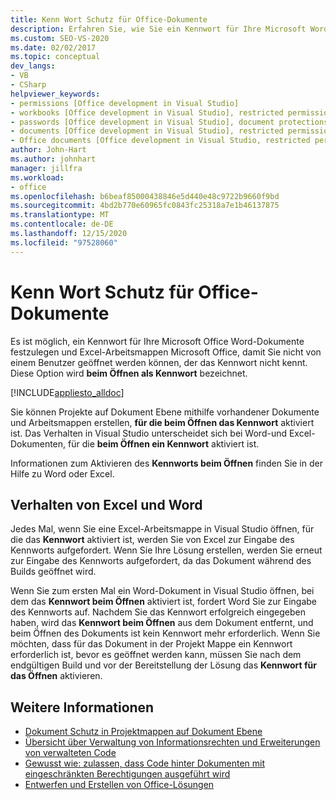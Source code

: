 ```yaml
---
title: Kenn Wort Schutz für Office-Dokumente
description: Erfahren Sie, wie Sie ein Kennwort für Ihre Microsoft Word-Dokumente und Excel-Arbeitsmappen festlegen, sodass Sie nicht von unbefugten Benutzern geöffnet werden können.
ms.custom: SEO-VS-2020
ms.date: 02/02/2017
ms.topic: conceptual
dev_langs:
- VB
- CSharp
helpviewer_keywords:
- permissions [Office development in Visual Studio]
- workbooks [Office development in Visual Studio], restricted permissions
- passwords [Office development in Visual Studio], document protections
- documents [Office development in Visual Studio], restricted permissions
- Office documents [Office development in Visual Studio, restricted permissions
author: John-Hart
ms.author: johnhart
manager: jillfra
ms.workload:
- office
ms.openlocfilehash: b6beaf85000438846e5d440e48c9722b9660f9bd
ms.sourcegitcommit: 4bd2b770e60965fc0843fc25318a7e1b46137875
ms.translationtype: MT
ms.contentlocale: de-DE
ms.lasthandoff: 12/15/2020
ms.locfileid: "97528060"
---
```

# <a name="password-protection-on-office-documents"></a>Kenn Wort Schutz für Office-Dokumente
  Es ist möglich, ein Kennwort für Ihre Microsoft Office Word-Dokumente festzulegen und Excel-Arbeitsmappen Microsoft Office, damit Sie nicht von einem Benutzer geöffnet werden können, der das Kennwort nicht kennt. Diese Option wird **beim Öffnen als Kennwort** bezeichnet.

 [!INCLUDE[appliesto_alldoc](../vsto/includes/appliesto-alldoc-md.md)]

 Sie können Projekte auf Dokument Ebene mithilfe vorhandener Dokumente und Arbeitsmappen erstellen, **für die beim Öffnen das Kennwort** aktiviert ist. Das Verhalten in Visual Studio unterscheidet sich bei Word-und Excel-Dokumenten, für die **beim Öffnen ein Kennwort** aktiviert ist.

 Informationen zum Aktivieren des **Kennworts beim Öffnen** finden Sie in der Hilfe zu Word oder Excel.

## <a name="behavior-of-excel-and-word"></a>Verhalten von Excel und Word
 Jedes Mal, wenn Sie eine Excel-Arbeitsmappe in Visual Studio öffnen, für die das **Kennwort** aktiviert ist, werden Sie von Excel zur Eingabe des Kennworts aufgefordert. Wenn Sie Ihre Lösung erstellen, werden Sie erneut zur Eingabe des Kennworts aufgefordert, da das Dokument während des Builds geöffnet wird.

 Wenn Sie zum ersten Mal ein Word-Dokument in Visual Studio öffnen, bei dem das **Kennwort beim Öffnen** aktiviert ist, fordert Word Sie zur Eingabe des Kennworts auf. Nachdem Sie das Kennwort erfolgreich eingegeben haben, wird das **Kennwort beim Öffnen** aus dem Dokument entfernt, und beim Öffnen des Dokuments ist kein Kennwort mehr erforderlich. Wenn Sie möchten, dass für das Dokument in der Projekt Mappe ein Kennwort erforderlich ist, bevor es geöffnet werden kann, müssen Sie nach dem endgültigen Build und vor der Bereitstellung der Lösung das **Kennwort für das Öffnen** aktivieren.

## <a name="see-also"></a>Weitere Informationen
- [Dokument Schutz in Projektmappen auf Dokument Ebene](../vsto/document-protection-in-document-level-solutions.md)
- [Übersicht über Verwaltung von Informationsrechten und Erweiterungen von verwalteten Code](../vsto/information-rights-management-and-managed-code-extensions-overview.md)
- [Gewusst wie: zulassen, dass Code hinter Dokumenten mit eingeschränkten Berechtigungen ausgeführt wird](../vsto/how-to-permit-code-to-run-behind-documents-with-restricted-permissions.md)
- [Entwerfen und Erstellen von Office-Lösungen](../vsto/designing-and-creating-office-solutions.md)
